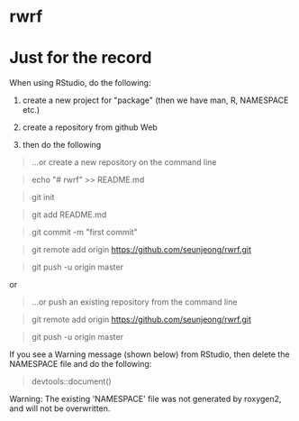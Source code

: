 # rwrf


# Just for the record

When using RStudio, do the following:

1) create a new project for "package" (then we have man, R, NAMESPACE etc.)

2) create a repository from github Web

3) then do the following


> …or create a new repository on the command line

> echo "# rwrf" >> README.md

> git init

> git add README.md

> git commit -m "first commit"

> git remote add origin https://github.com/seunjeong/rwrf.git

> git push -u origin master
                
or

> …or push an existing repository from the command line

>git remote add origin https://github.com/seunjeong/rwrf.git

>git push -u origin master

If you see a Warning message (shown below) from RStudio, then delete the NAMESPACE file and do the following:

> devtools::document()

Warning: The existing 'NAMESPACE' file was not generated by roxygen2, and will not be overwritten.

